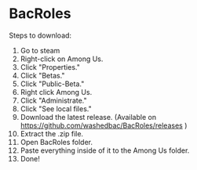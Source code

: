 # BacRoles

Steps to download:
1. Go to steam
2. Right-click on Among Us.
3. Click "Properties."
4. Click "Betas."
5. Click "Public-Beta."
6. Right click Among Us.
7. Click "Administrate."
8. Click "See local files."
9. Download the latest release. (Available on https://github.com/washedbac/BacRoles/releases )
10. Extract the .zip file.
11. Open BacRoles folder.
12. Paste everything inside of it to the Among Us folder.
13. Done!
